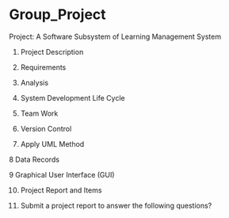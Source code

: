 # Group_Project

Project: A Software Subsystem of Learning Management System

1.	Project Description

2.	Requirements

3.	Analysis

4.	System Development Life Cycle

5.	Team Work

6.	Version Control

7.	Apply UML Method 

8	Data Records

9	Graphical User Interface (GUI)

10.	Project Report and Items

12.	Submit a project report to answer the following questions?
